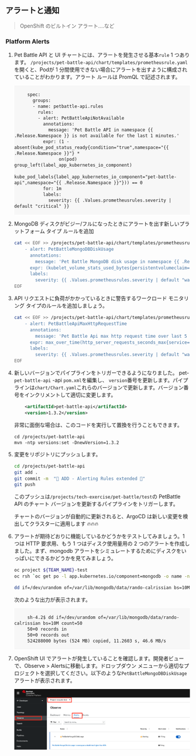 ## アラートと通知

> OpenShift のビルトイン アラート....など

### Platform Alerts

1. Pet Battle API と UI チャートには、アラートを発生させる基本`rule` 1 つあります。 `/projects/pet-battle-api/chart/templates/prometheusrule.yaml`を開くと、Podが 1 分間使用できない場合にアラートを出すように構成されていることがわかります。アラート ルールは PromQL で記述されます。

     <div class="highlight" style="background: #f7f7f7">
     <pre><code class="language-yaml">
        spec:
          groups:
          - name: petbattle-api.rules
            rules:
            - alert: PetBattleApiNotAvailable
              annotations:
                message: 'Pet Battle API in namespace {{ .Release.Namespace }} is not available for the last 1 minutes.'
              expr: (1 - absent(kube_pod_status_ready{condition="true",namespace="{{ .Release.Namespace }}"} *
                    on(pod) group_left(label_app_kubernetes_io_component)
                    kube_pod_labels{label_app_kubernetes_io_component="pet-battle-api",namespace="{{ .Release.Namespace }}"})) == 0
              for: 1m
              labels:
                severity: {{ .Values.prometheusrules.severity | default "critical" }}
        </code></pre>
    </div>
    

2. MongoDB ディスクがビジー/フルになったときにアラートを出す新しいプラットフォーム タイプ ルールを追加

    ```bash
    cat << EOF >> /projects/pet-battle-api/chart/templates/prometheusrule.yaml
        - alert: PetBattleMongoDBDiskUsage
          annotations:
            message: 'Pet Battle MongoDB disk usage in namespace {{ .Release.Namespace }} higher than 80%'
          expr: (kubelet_volume_stats_used_bytes{persistentvolumeclaim="pet-battle-api-mongodb",namespace="{{ .Release.Namespace }}"} / kubelet_volume_stats_capacity_bytes{persistentvolumeclaim="pet-battle-api-mongodb",namespace="{{ .Release.Namespace }}"}) * 100 > 80
          labels:
            severity: {{ .Values.prometheusrules.severity | default "warning" }}
    EOF
    ```

3. API リクエストに負荷がかかっているときに警告するワークロード モニタリング タイプのルールを追加しましょう。

    ```bash
    cat << EOF >> /projects/pet-battle-api/chart/templates/prometheusrule.yaml
        - alert: PetBattleApiMaxHttpRequestTime
          annotations:
            message: 'Pet Battle Api max http request time over last 5 min in namespace {{ .Release.Namespace }} exceeds 1.5 sec.'
          expr: max_over_time(http_server_requests_seconds_max{service="pet-battle-api",namespace="{{ .Release.Namespace }}"}[5m]) > 1.5
          labels:
            severity: {{ .Values.prometheusrules.severity | default "warning" }}
    EOF
    ```

4. 新しいバージョンでパイプラインをトリガーできるようになりました。 pet- `pet-battle-api` -api `pom.xml`を編集し、 `version`番号を更新します。パイプラインは`chart/Chart.yaml`これらのバージョンで更新します。バージョン番号をインクリメントして適切に変更します。

    ```xml
        <artifactId>pet-battle-api</artifactId>
        <version>1.3.2</version>
    ```

    非常に面倒な場合は、このコードを実行して置換を行うこともできます。

    ```bash#test
    cd /projects/pet-battle-api
    mvn -ntp versions:set -DnewVersion=1.3.2
    ```

5. 変更をリポジトリにプッシュします。

    ```bash
    cd /projects/pet-battle-api
    git add .
    git commit -m  "🌳 ADD - Alerting Rules extended 🌳"
    git push
    ```

    このプッシュは`/projects/tech-exercise/pet-battle/test`の PetBattle API のチャート バージョンを更新するパイプラインをトリガーします。

    チャートのバージョンが自動的に更新されると、ArgoCD は新しい変更を検出してクラスターに適用します 🔥🔥🔥

6. アラートが期待どおりに機能しているかどうかをテストしてみましょう。1 つは HTTP 要求用、もう 1 つはディスク使用量用の 2 つのアラートを作成しました。まず、mongodb アラートをシミュレートするためにディスクをいっぱいにできるかどうかを見てみましょう。

    ```bash
    oc project ${TEAM_NAME}-test
    oc rsh `oc get po -l app.kubernetes.io/component=mongodb -o name -n ${TEAM_NAME}-test`
    ```

    ```bash
    dd if=/dev/urandom of=/var/lib/mongodb/data/rando-calrissian bs=10M count=50
    ```

    次のような出力が表示されます。

     <div class="highlight" style="background: #f7f7f7">
     <pre><code class="language-bash">
        sh-4.2$ dd if=/dev/urandom of=/var/lib/mongodb/data/rando-calrissian bs=10M count=50
        50+0 records in
        50+0 records out
        524288000 bytes (524 MB) copied, 11.2603 s, 46.6 MB/s
        </code></pre>
    </div>
    

7. OpenShift UI でアラートが発生していることを確認します。開発者ビューで、Observe &gt; Alertsに移動します。ドロップダウン メニューから適切なプロジェクトを選択してください。以下のような`PetBattleMongoDBDiskUsage`アラートが表示されます。

    ![alert-mongodb](./images/alert-mongodb.png)
